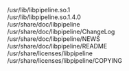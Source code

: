 /usr/lib/libpipeline.so.1  
/usr/lib/libpipeline.so.1.4.0  
/usr/share/doc/libpipeline  
/usr/share/doc/libpipeline/ChangeLog  
/usr/share/doc/libpipeline/NEWS  
/usr/share/doc/libpipeline/README  
/usr/share/licenses/libpipeline  
/usr/share/licenses/libpipeline/COPYING  
